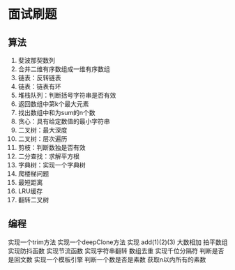 # 面试刷题

## 算法 
1. 斐波那契数列
2. 合并二维有序数组成一维有序数组
3. 链表：反转链表
4. 链表：链表有环
5. 堆栈队列：判断括号字符串是否有效
6. 返回数组中第k个最大元素
7. 找出数组中和为sum的n个数
8. 贪心：具有给定数值的最小字符串
9. 二叉树：最大深度
10. 二叉树：层次遍历
11. 剪枝：判断数独是否有效
12. 二分查找：求解平方根
13. 字典树：实现一个字典树
14. 爬楼梯问题
15. 最短距离
16. LRU缓存
17. 翻转二叉树

## 编程
实现一个trim方法
实现一个deepClone方法
实现 add(1)(2)(3)
大数相加
拍平数组
实现防抖函数
实现节流函数
实现字符串翻转
数组去重
实现千位分隔符
判断是否是回文数
实现一个模板引擎
判断一个数是否是素数
获取n以内所有的素数